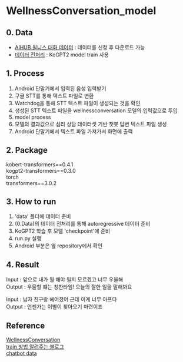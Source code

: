 # WellnessConversation_model

## 0. Data
- [AIHUB  윌니스 대화 데이터](https://aihub.or.kr/keti_data_board/language_intelligence) : 데이터를 신청 후 다운로드 가능
- [데이터 전처리](https://github.com/nawnoes/WellnessConversation-LanguageModel) : KoGPT2 model train 사용

## 1. Process
 1. Android 단말기에서 입력된 음성 입력받기
 2. 구글 STT를 통해 텍스트 파일로 변환
 3. Watchdog을 통해 STT 텍스트 파일이 생성되는 것을 확인
 4. 생성된 STT 텍스트 파일을 wellnessconversation 모델의 입력값으로 투입
 5. model process
 6. 모델의 결과값으로 심리 상담 데이터셋 기반 챗봇 답변 텍스트 파일 생성
 7. Android 단말기에서 텍스트 파일 가져가서 화면에 출력
 
## 2. Package
kobert-transformers==0.4.1  
kogpt2-transformers==0.3.0  
torch  
transformers==3.0.2  

## 3. How to run
 1. 'data' 폴더에 데이터 준비
 2. (0.Data)의 데이터 전처리를 통해 autoregressive 데이터 준비
 3. KoGPT2 학습 후 모델 'checkpoint'에 준비 
 4. run.py 실행
 5. Android 부분은 옆 repository에서 확인
 
## 4. Result
 Input : 앞으로 내가 뭘 해야 될지 모르겠고 너무 우울해  
 Output : 우울할 떄는 칭찬타임! 오늘의 잘한 일을 말해봐요  
   
 Input : 남자 친구랑 헤어졌어 근데 이게 너무 아프다  
 Output : 언젠가는 이별이 찾아오기 마련이죠  
 
## Reference
[WellnessConversation](https://github.com/nawnoes/WellnessConversation-LanguageModel)  
[train 방법 알려주는 블로그](https://rogerheederer.github.io/ChatBot_Wellness/)  
[chatbot data](https://github.com/songys/Chatbot_data)  
